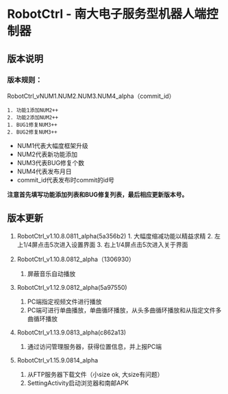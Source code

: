 # RobotCtrl - 南大电子服务型机器人端控制器

## 版本说明

### 版本规则：

RobotCtrl_vNUM1.NUM2.NUM3.NUM4_alpha（commit_id）

    1. 功能1添加NUM2++
    2. 功能2添加NUM2++
    1. BUG1修复NUM3++
    2. BUG2修复NUM3++

- NUM1代表大幅度框架升级
- NUM2代表新功能添加
- NUM3代表BUG修复个数
- NUM4代表发布月日
- commit_id代表发布时commit的id号

**注意首先填写功能添加列表和BUG修复列表，最后相应更新版本号。**

## 版本更新

1. RobotCtrl_v1.10.8.0811_alpha(5a356b2)
        1. 大幅度缩减功能以精益求精
        2. 左上1/4屏点击5次进入设置界面
        3. 右上1/4屏点击5次进入关于界面

2. RobotCtrl_v1.10.8.0812_alpha（1306930）
    1. 屏蔽音乐自动播放

3. RobotCtrl_v1.12.9.0812_alpha(5a97550)
    1. PC端指定视频文件进行播放
    2. PC端可进行单曲播放，单曲循环播放，从头多曲循环播放和从指定文件多曲循环播放

4. RobotCtrl_v1.13.9.0813_alpha(c862a13)
    1. 通过访问管理服务器，获得位置信息，并上报PC端

5. RobotCtrl_v1.15.9.0814_alpha
    1. 从FTP服务器下载文件（小size ok, 大size有问题）
    2. SettingActivity启动浏览器和南邮APK